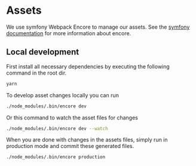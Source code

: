 # Assets

We use symfony Webpack Encore to manage our assets. See the [symfony documentation](http://symfony.com/doc/current/frontend.html) for more information about encore.

## Local development

First install all necessary dependencies by executing the following command in the root dir.

```bash
yarn
```

To develop asset changes locally you can run

```bash
./node_modules/.bin/encore dev
```

Or this command to watch the asset files for changes

```bash
./node_modules/.bin/encore dev --watch
```

When you are done with changes in the assets files, simply run in production mode and commit these generated files.

```bash
./node_modules/.bin/encore production
```
